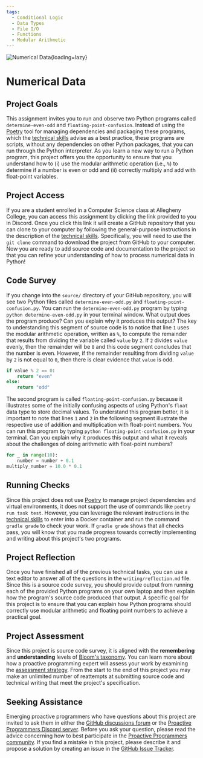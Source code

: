 ```yaml
---
tags:
  - Conditional Logic
  - Data Types
  - File I/O
  - Functions
  - Modular Arithmetic
---
```



![Numerical Data](/img/Pro-Data-Abstraction-Numerical-Data.svg){loading=lazy}

# Numerical Data

## Project Goals

This assignment invites you to run and observe two Python programs called
`determine-even-odd` and `floating-point-confusion`. Instead of using the
[Poetry](https://python-poetry.org/) tool for managing dependencies and
packaging these programs, which the [technical
skills](/proactive-skills/introduction-proactive-skills/) advise as a best
practice, these programs are scripts, without any dependencies on other Python
packages, that you can run through the Python interpreter. As you learn a new
way to run a Python program, this project offers you the opportunity to ensure
that you understand how to (i) use the modular arithmetic operation (i.e., `%`)
to determine if a number is even or odd and (ii) correctly multiply and add
with float-point variables.

## Project Access

If you are a student enrolled in a Computer Science class at Allegheny College,
you can access this assignment by clicking the link provided to you in Discord.
Once you click this link it will create a GitHub repository that you can clone
to your computer by following the general-purpose instructions in the
description of the [technical
skills](/proactive-skills/introduction-proactive-skills/). Specifically, you
will need to use the `git clone` command to download the project from GitHub to
your computer. Now you are ready to add source code and documentation to the
project so that you can refine your understanding of how to process numerical
data in Python!

## Code Survey

If you change into the `source/` directory of your GitHub repository, you will
see two Python files called `determine-even-odd.py` and
`floating-point-confusion.py`. You can run the `determine-even-odd.py` program
by typing `python determine-even-odd.py` in your terminal window. What output
does the program produce? Can you explain why it produces this output? The key
to understanding this segment of source code is to notice that line `1` uses the
modular arithmetic operation, written as `%`, to compute the remainder that
results from dividing the variable called `value` by `2`. If `2` divides `value`
evenly, then the remainder will be `0` and this code segment concludes that the
number is even. However, if the remainder resulting from dividing `value` by `2`
is not equal to `0`, then there is clear evidence that `value` is odd.

```python linenums="1"
if value % 2 == 0:
    return "even"
else:
    return "odd"
```

The second program is called `floating-point-confusion.py` because it
illustrates some of the initially confusing aspects of using Python's `float`
data type to store decimal values. To understand this program better, it is
important to note that lines `1` and `2` in the following segment illustrate the
respective use of addition and multiplication with float-point numbers. You can
run this program by typing `python floating-point-confusion.py` in your
terminal. Can you explain why it produces this output and what it reveals about
the challenges of doing arithmetic with float-point numbers?

```python linenums="1"
for _ in range(10):
    number = number + 0.1
multiply_number = 10.0 * 0.1
```

## Running Checks

Since this project does not use [Poetry](https://python-poetry.org/) to manage
project dependencies and virtual environments, it does not support the use of
commands like `poetry run task test`. However, you can leverage the relevant
instructions in the [technical
skills](/proactive-skills/introduction-proactive-skills/) to enter into a Docker
container and run the command `gradle grade` to check your work. If `gradle
grade` shows that all checks pass, you will know that you made progress towards
correctly implementing and writing about this project's two programs.

## Project Reflection

Once you have finished all of the previous technical tasks, you can use a text
editor to answer all of the questions in the `writing/reflection.md` file. Since
this is a source code survey, you should provide output from running each of the
provided Python programs on your own laptop and then explain how the program's
source code produced that output. A specific goal for this project is to ensure
that you can explain how Python programs should correctly use modular arithmetic
and floating point numbers to achieve a practical goal.

## Project Assessment

Since this project is source code survey, it is aligned with the **remembering**
and **understanding** levels of [Bloom's
taxonomy](proactive-learning/blooms-taxonomy/). You can learn more about how a
proactive programming expert will assess your work by examining the [assessment
strategy](/proactive-learning/assessment-strategy/). From the start to the end
of this project you may make an unlimited number of reattempts at submitting
source code and technical writing that meet the project's specification.

## Seeking Assistance

Emerging proactive programmers who have questions about this project are invited
to ask them in either the [GitHub discussions
forum](https://github.com/ProactiveProgrammers/www.proactiveprogrammers.com/discussions)
or the [Proactive Programmers Discord server](https://discord.gg/kjah8MFYbR).
Before you ask your question, please read the advice concerning how to best
participate in the [Proactive Programmers
community](https://proactiveprogrammers.com/proactive-community/community-connections/).
If you find a mistake in this project, please describe it and propose a solution
by creating an issue in the [GitHub Issue
Tracker](https://github.com/ProactiveProgrammers/www.proactiveprogrammers.com/issues).
